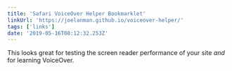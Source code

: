 ```yaml
---
title: 'Safari VoiceOver Helper Bookmarklet'
linkUrl: 'https://joelanman.github.io/voiceover-helper/'
tags: ['links'] 
date: '2019-05-16T08:12:32.253Z'
---
```

This looks great for testing the screen reader performance of your site *and* for learning VoiceOver.